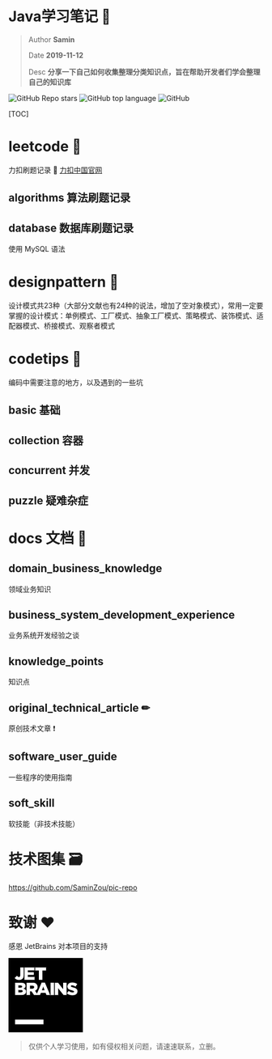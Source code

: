 # Java学习笔记 🚀

> Author **Samin**
>
> Date **2019-11-12**
>
> Desc **分享一下自己如何收集整理分类知识点，旨在帮助开发者们学会整理自己的知识库**

![GitHub Repo stars](https://img.shields.io/github/stars/SaminZou/study-prj?style=social)
![GitHub top language](https://img.shields.io/github/languages/top/SaminZou/study-prj)
![GitHub](https://img.shields.io/github/license/SaminZou/study-prj)

[TOC]

# leetcode 📘

力扣刷题记录 📎 [力扣中国官网](https://leetcode-cn.com/)

## algorithms 算法刷题记录

## database 数据库刷题记录

使用 MySQL 语法

# designpattern 📗

设计模式共23种（大部分文献也有24种的说法，增加了空对象模式），常用一定要掌握的设计模式：单例模式、工厂模式、抽象工厂模式、策略模式、装饰模式、适配器模式、桥接模式、观察者模式

# codetips 📕

编码中需要注意的地方，以及遇到的一些坑

## basic 基础

## collection 容器

## concurrent 并发

## puzzle 疑难杂症

# docs 文档 📙

## domain_business_knowledge

领域业务知识

## business_system_development_experience

业务系统开发经验之谈

## knowledge_points

知识点

## original_technical_article ✏

原创技术文章 ❗

## software_user_guide

一些程序的使用指南

## soft_skill

软技能（非技术技能）

# 技术图集 🗃

https://github.com/SaminZou/pic-repo

# 致谢 ❤

感恩 JetBrains 对本项目的支持

[![JetBrains](jetbrains.png)](https://www.jetbrains.com)



> 仅供个人学习使用，如有侵权相关问题，请速速联系，立删。